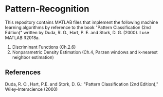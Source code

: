 # Pattern-Recognition

This repository contains MATLAB files that implement the following machine learning algorithms 
by reference to the book "Pattern Classification (2nd Edition)" written by Duda, R. O., Hart, P. E. and Stork, D. G. (2000).
I use MATLAB R2018a.

1. Discriminant Functions (Ch.2.6)
2. Nonparametric Density Estimation (Ch.4, Parzen windows and k-nearest neighbor estimation)

## References

Duda, R. O., Hart, P.E. and Stork, D. G.: "Pattern Classification (2nd Edition)," Wiley-Interscience (2000)
